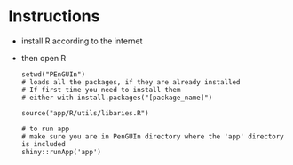 # Instructions
- install R according to the internet

- then open R
  ```{r}
  setwd("PEnGUIn")
  # loads all the packages, if they are already installed
  # If first time you need to install them
  # either with install.packages("[package_name]")

  source("app/R/utils/libaries.R")

  # to run app
  # make sure you are in PenGUIn directory where the 'app' directory is included
  shiny::runApp('app')

  ```

  
